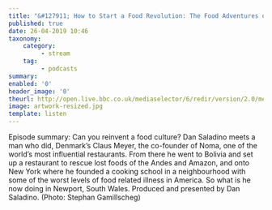 ```yaml
---
title: "&#127911; How to Start a Food Revolution: The Food Adventures of Claus Meyer"
published: true
date: 26-04-2019 10:46
taxonomy:
    category:
         - stream
    tag:
         - podcasts
summary:
enabled: '0'
header_image: '0'
theurl: http://open.live.bbc.co.uk/mediaselector/6/redir/version/2.0/mediaset/audio-nondrm-download/proto/http/vpid/p076jnm3.mp3
image: artwork-resized.jpg
template: listen
---
```

 
Episode summary: Can you reinvent a food culture? Dan Saladino meets a man who did, Denmark’s Claus Meyer, the co-founder of Noma, one of the world’s most influential restaurants. From there he went to Bolivia and set up a restaurant to rescue lost foods of the Andes and Amazon, and onto New York where he founded a cooking school in a neighbourhood with some of the worst levels of food related illness in America. So what is he now doing in Newport, South Wales. Produced and presented by Dan Saladino. (Photo: Stephan Gamillscheg)
